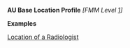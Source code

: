 **AU Base Location Profile** *[FMM Level [1](guidance.html)]*

**Examples**

[Location of a Radiologist](Location-example1.html)